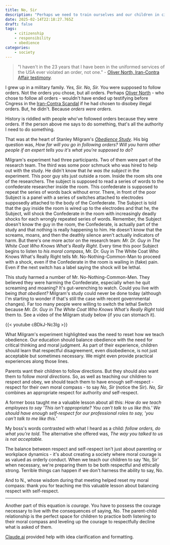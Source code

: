 ```yaml
---
title: No, Sir
description: "Perhaps we need to train ourselves and our children in civil disobedience."
date: 2025-02-14T22:18:27.765Z
draft: false
tags:
    - citizenship
    - responsibility
    - obedience
categories:
    - society
---
```

>  "I haven't in the 23 years that I have been in the uniformed services of the USA ever violated an order, not one." - [Oliver North, Iran-Contra Affair testimony](https://digitalrepository.unm.edu/cgi/viewcontent.cgi?article=1789&context=noticen). 

I grew up in a military family. *Yes, Sir. No, Sir.* You were supposed to follow orders. Not the orders you chose, but all orders. Perhaps [Oliver North](https://en.wikipedia.org/wiki/Oliver_North) - who chose to follow all orders - wouldn't have ended up testifying before Cngress in the [Iran-Contra Scandal](https://en.wikipedia.org/wiki/Iran%E2%80%93Contra_affair) if he had chosen to disobey illegal orders. But, he didn't. Because *orders were orders*. 

History is riddled with people who've followed orders because they were orders. If the person above me says to do something, that's all the authority I need to do something. 

That was at the heart of Stanley Milgram's *[Obedience Study](https://en.wikipedia.org/wiki/Milgram_experiment)*. His big question was, *How far will you go in following orders? Will you harm other people if an expert tells you it's what you're supposed to do*? 

Milgram's experiment had three participants. Two of them were part of the research team. The third was some poor schmuck who was hired to help out with the study. He didn't know that *he was the subject* in the experiment. This poor guy sits just outside a room. Inside the room sits one of the researchers. The subject is supposed to read a series of words to the confederate researcher inside the room. This confederate is supposed to repeat the series of words back without error. There, in front of the poor Subject is a panel with a series of switches attached to electrodes supposedly attached to the body of the Confederate. The Subject is told that the guy inside the room is wired up to the electrodes and that he, the Subject, will shock the Confederate in the room with increasingly deadly shocks for each wrongly repeated series of words. Remember, the Subject doesn't know the guy in the room, the Confederate, is actually part of the study and that nothing is really happening to him. He doesn't know that the screams, moans, and then the deathly silence aren't actually indicators of harm. But there's one more actor on the research team: *Mr. Dr. Guy in The White Coat Who Knows What's Really Right*. Every time this poor Subject begins to listen to *his moral compass*, Mr. Dr. Guy in The White Coat Who Knows What's Really Right tells Mr. No-Nothing-Common-Man to proceed with a shock, even if the Confederate in the room is wailing in (fake) pain. Even if the next switch has a label saying the shock will be lethal. 

This study harmed a number of Mr. No-Nothing-Common-Men. They believed they were harming the Confederate, especially when he quit screaming and moaning? It's gut-wrenching to watch. Could you live with being *that obedient?* Milgram's study could never be done today (although I'm starting to wonder if that's still the case with recent governmental changes). Far too many people were willing to switch the lethal Switch because *Mr. Dr. Guy in The White Coat Who Knows What's Really Right* told them to. See a video of the Milgram study below (if you can stomach it).

{{< youtube cBDkJ-Nc3Ig >}}

What Milgram's experiment highlighted was the need to reset how we teach obedience. Our education should balance obedience with the need for critical thinking and moral judgment. As part of their experience, children should learn that respectful disagreement, even disobedience, is not just acceptable but sometimes necessary. We might even provide practical experiences along those lines. 

Parents want their children to follow directions. But they should also want them to follow *moral directions*. So, as well as teaching our children to respect and obey, we should teach them to have enough self-respect - respect for their own moral compass - to say *No, Sir* (notice the Sir). *No, Sir* combines an appropriate respect for authority *and* self-respect. 

A former boss taught me a valuable lesson about all this: *How do we teach employees to say 'This isn't appropriate? You can't talk to us like this.' We should have enough self-respect for our professional roles to say, 'you can't talk to me like this.'*

My boss's words contrasted with what I heard as a child: *follow orders, do what you're told*. The alternative she offered was, *The way you talked to us is not acceptable.*

The balance between respect and self-respect isn't just about parenting or workplace dynamics - it's about creating a society where moral courage is as valued as orderly conduct. When we teach our children to say 'No, Sir' when necessary, we're preparing them to be both respectful and ethically strong. Terrible things can happen if we don't harness the ability to say, No. 

And to N., whose wisdom during that meeting helped reset my moral compass: thank you for teaching me this valuable lesson about balancing respect with self-respect.

---

Another part of this equation is *courage*. You have to possess the courage necessary to live with the consequences of saying, No. The parent-child relationship is the perfect space for children to practice both listening to their moral compass and leveling up the courage to respectfully decline what is asked of them. 

[Claude.ai](https://claude.ai) provided help with idea clarification and formatting. 

